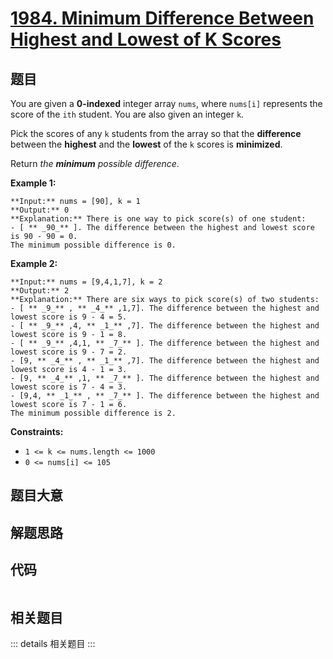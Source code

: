 # [1984. Minimum Difference Between Highest and Lowest of K Scores](https://leetcode.com/problems/minimum-difference-between-highest-and-lowest-of-k-scores)

## 题目

You are given a **0-indexed** integer array `nums`, where `nums[i]` represents
the score of the `ith` student. You are also given an integer `k`.

Pick the scores of any `k` students from the array so that the **difference**
between the **highest** and the **lowest** of the `k` scores is **minimized**.

Return _the **minimum** possible difference_.



**Example 1:**

    
    
    **Input:** nums = [90], k = 1
    **Output:** 0
    **Explanation:** There is one way to pick score(s) of one student:
    - [ ** _90_** ]. The difference between the highest and lowest score is 90 - 90 = 0.
    The minimum possible difference is 0.
    

**Example 2:**

    
    
    **Input:** nums = [9,4,1,7], k = 2
    **Output:** 2
    **Explanation:** There are six ways to pick score(s) of two students:
    - [ ** _9_** , ** _4_** ,1,7]. The difference between the highest and lowest score is 9 - 4 = 5.
    - [ ** _9_** ,4, ** _1_** ,7]. The difference between the highest and lowest score is 9 - 1 = 8.
    - [ ** _9_** ,4,1, ** _7_** ]. The difference between the highest and lowest score is 9 - 7 = 2.
    - [9, ** _4_** , ** _1_** ,7]. The difference between the highest and lowest score is 4 - 1 = 3.
    - [9, ** _4_** ,1, ** _7_** ]. The difference between the highest and lowest score is 7 - 4 = 3.
    - [9,4, ** _1_** , ** _7_** ]. The difference between the highest and lowest score is 7 - 1 = 6.
    The minimum possible difference is 2.



**Constraints:**

  * `1 <= k <= nums.length <= 1000`
  * `0 <= nums[i] <= 105`


## 题目大意

## 解题思路

## 代码

```javascript

```

## 相关题目

::: details 相关题目
:::
